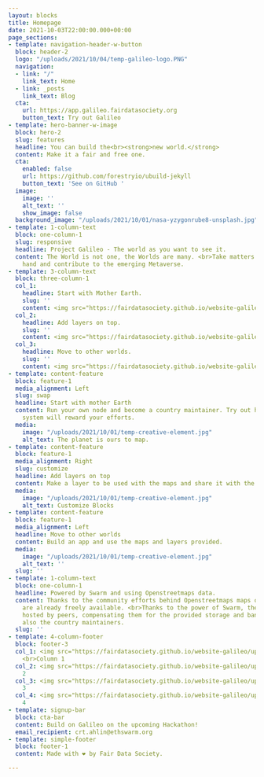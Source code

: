 ```yaml
---
layout: blocks
title: Homepage
date: 2021-10-03T22:00:00.000+00:00
page_sections:
- template: navigation-header-w-button
  block: header-2
  logo: "/uploads/2021/10/04/temp-galileo-logo.PNG"
  navigation:
  - link: "/"
    link_text: Home
  - link: _posts
    link_text: Blog
  cta:
    url: https://app.galileo.fairdatasociety.org
    button_text: Try out Galileo
- template: hero-banner-w-image
  block: hero-2
  slug: features
  headline: You can build the<br><strong>new world.</strong>
  content: Make it a fair and free one.
  cta:
    enabled: false
    url: https://github.com/forestryio/ubuild-jekyll
    button_text: 'See on GitHub '
  image:
    image: ''
    alt_text: ''
    show_image: false
  background_image: "/uploads/2021/10/01/nasa-yzygonrube8-unsplash.jpg"
- template: 1-column-text
  block: one-column-1
  slug: responsive
  headline: Project Galileo - The world as you want to see it.
  content: The World is not one, the Worlds are many. <br>Take matters into your own
    hand and contribute to the emerging Metaverse.
- template: 3-column-text
  block: three-column-1
  col_1:
    headline: Start with Mother Earth.
    slug: ''
    content: <img src="https://fairdatasociety.github.io/website-galileo/uploads/2021/10/04/temp-galileo-logo.PNG">
  col_2:
    headline: Add layers on top.
    slug: ''
    content: <img src="https://fairdatasociety.github.io/website-galileo/uploads/2021/10/04/temp-galileo-logo.PNG">
  col_3:
    headline: Move to other worlds.
    slug: ''
    content: <img src="https://fairdatasociety.github.io/website-galileo/uploads/2021/10/04/temp-galileo-logo.PNG">
- template: content-feature
  block: feature-1
  media_alignment: Left
  slug: swap
  headline: Start with mother Earth
  content: Run your own node and become a country maintainer. Try out how the incentive
    system will reward your efforts.
  media:
    image: "/uploads/2021/10/01/temp-creative-element.jpg"
    alt_text: The planet is ours to map.
- template: content-feature
  block: feature-1
  media_alignment: Right
  slug: customize
  headline: Add layers on top
  content: Make a layer to be used with the maps and share it with the community.
  media:
    image: "/uploads/2021/10/01/temp-creative-element.jpg"
    alt_text: Customize Blocks
- template: content-feature
  block: feature-1
  media_alignment: Left
  headline: Move to other worlds
  content: Build an app and use the maps and layers provided.
  media:
    image: "/uploads/2021/10/01/temp-creative-element.jpg"
    alt_text: ''
  slug: ''
- template: 1-column-text
  block: one-column-1
  headline: Powered by Swarm and using Openstreetmaps data.
  content: Thanks to the community efforts behind Openstreetmaps maps of the world
    are already freely available. <br>Thanks to the power of Swarm, the data can be
    hosted by peers, compensating them for the provided storage and bandwidth, addressing
    also the country maintainers.
  slug: ''
- template: 4-column-footer
  block: footer-3
  col_1: <img src="https://fairdatasociety.github.io/website-galileo/uploads/2021/10/04/temp-galileo-logo.PNG">
    <br>Column 1
  col_2: <img src="https://fairdatasociety.github.io/website-galileo/uploads/2021/10/04/temp-galileo-logo.PNG"><br>Column
    2
  col_3: <img src="https://fairdatasociety.github.io/website-galileo/uploads/2021/10/04/temp-galileo-logo.PNG"><br>Column
    3
  col_4: <img src="https://fairdatasociety.github.io/website-galileo/uploads/2021/10/04/temp-galileo-logo.PNG"><br>Column
    4
- template: signup-bar
  block: cta-bar
  content: Build on Galileo on the upcoming Hackathon!
  email_recipient: crt.ahlin@ethswarm.org
- template: simple-footer
  block: footer-1
  content: Made with ❤︎ by Fair Data Society.

---
```

